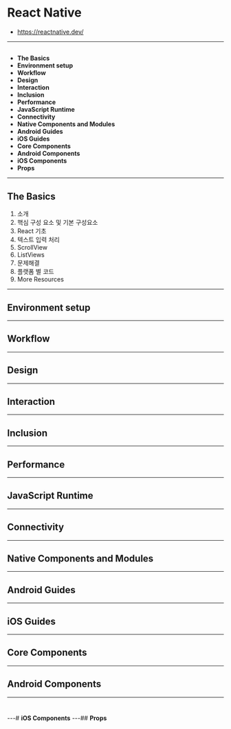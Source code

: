 # React Native

- https://reactnative.dev/

---

##

- **The Basics**
- **Environment setup**
- **Workflow**
- **Design**
- **Interaction**
- **Inclusion**
- **Performance**
- **JavaScript Runtime**
- **Connectivity**
- **Native Components and Modules**
- **Android Guides**
- **iOS Guides**
- **Core Components**
- **Android Components**
- **iOS Components**
- **Props**

---

## **The Basics**

1. 소개
2. 핵심 구성 요소 및 기본 구성요소
3. React 기초
4. 텍스트 입력 처리
5. ScrollView
6. ListViews
7. 문제해결
8. 플랫폼 별 코드
9. More Resources

---

## **Environment setup**

---

## **Workflow**

---

## **Design**

---

## **Interaction**

---

## **Inclusion**

---

## **Performance**

---

## **JavaScript Runtime**

---

## **Connectivity**

---

## **Native Components and Modules**

---

## **Android Guides**

---

## **iOS Guides**

---

## **Core Components**

---

## **Android Components**

---

#

---# **iOS Components**
---## **Props**
